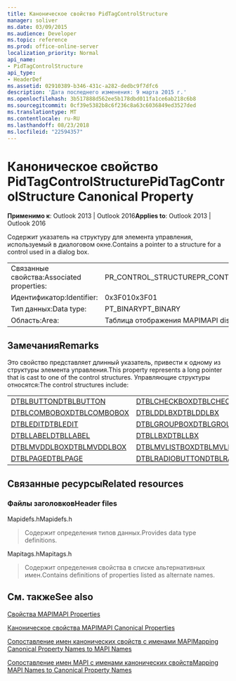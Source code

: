 ```yaml
---
title: Каноническое свойство PidTagControlStructure
manager: soliver
ms.date: 03/09/2015
ms.audience: Developer
ms.topic: reference
ms.prod: office-online-server
localization_priority: Normal
api_name:
- PidTagControlStructure
api_type:
- HeaderDef
ms.assetid: 02910389-b346-431c-a282-dedbc9f7dfc6
description: 'Дата последнего изменения: 9 марта 2015 г.'
ms.openlocfilehash: 3b517888d562ee5b178dbd011fa1ce6ab218c6b8
ms.sourcegitcommit: 0cf39e5382b8c6f236c8a63c6036849ed3527ded
ms.translationtype: MT
ms.contentlocale: ru-RU
ms.lasthandoff: 08/23/2018
ms.locfileid: "22594357"
---
```

# <a name="pidtagcontrolstructure-canonical-property"></a><span data-ttu-id="9ba5f-103">Каноническое свойство PidTagControlStructure</span><span class="sxs-lookup"><span data-stu-id="9ba5f-103">PidTagControlStructure Canonical Property</span></span>

  
  
<span data-ttu-id="9ba5f-104">**Применимо к**: Outlook 2013 | Outlook 2016</span><span class="sxs-lookup"><span data-stu-id="9ba5f-104">**Applies to**: Outlook 2013 | Outlook 2016</span></span> 
  
<span data-ttu-id="9ba5f-105">Содержит указатель на структуру для элемента управления, используемый в диалоговом окне.</span><span class="sxs-lookup"><span data-stu-id="9ba5f-105">Contains a pointer to a structure for a control used in a dialog box.</span></span> 
  
|||
|:-----|:-----|
|<span data-ttu-id="9ba5f-106">Связанные свойства:</span><span class="sxs-lookup"><span data-stu-id="9ba5f-106">Associated properties:</span></span>  <br/> |<span data-ttu-id="9ba5f-107">PR_CONTROL_STRUCTURE</span><span class="sxs-lookup"><span data-stu-id="9ba5f-107">PR_CONTROL_STRUCTURE</span></span>  <br/> |
|<span data-ttu-id="9ba5f-108">Идентификатор:</span><span class="sxs-lookup"><span data-stu-id="9ba5f-108">Identifier:</span></span>  <br/> |<span data-ttu-id="9ba5f-109">0x3F01</span><span class="sxs-lookup"><span data-stu-id="9ba5f-109">0x3F01</span></span>  <br/> |
|<span data-ttu-id="9ba5f-110">Тип данных:</span><span class="sxs-lookup"><span data-stu-id="9ba5f-110">Data type:</span></span>  <br/> |<span data-ttu-id="9ba5f-111">PT_BINARY</span><span class="sxs-lookup"><span data-stu-id="9ba5f-111">PT_BINARY</span></span>  <br/> |
|<span data-ttu-id="9ba5f-112">Область:</span><span class="sxs-lookup"><span data-stu-id="9ba5f-112">Area:</span></span>  <br/> |<span data-ttu-id="9ba5f-113">Таблица отображения MAPI</span><span class="sxs-lookup"><span data-stu-id="9ba5f-113">MAPI display table</span></span>  <br/> |
   
## <a name="remarks"></a><span data-ttu-id="9ba5f-114">Замечания</span><span class="sxs-lookup"><span data-stu-id="9ba5f-114">Remarks</span></span>

<span data-ttu-id="9ba5f-115">Это свойство представляет длинный указатель, привести к одному из структуры элемента управления.</span><span class="sxs-lookup"><span data-stu-id="9ba5f-115">This property represents a long pointer that is cast to one of the control structures.</span></span> <span data-ttu-id="9ba5f-116">Управляющие структуры относятся:</span><span class="sxs-lookup"><span data-stu-id="9ba5f-116">The control structures include:</span></span>
  
|||
|:-----|:-----|
|[<span data-ttu-id="9ba5f-117">DTBLBUTTON</span><span class="sxs-lookup"><span data-stu-id="9ba5f-117">DTBLBUTTON</span></span>](dtblbutton.md) <br/> |[<span data-ttu-id="9ba5f-118">DTBLCHECKBOX</span><span class="sxs-lookup"><span data-stu-id="9ba5f-118">DTBLCHECKBOX</span></span>](dtblcheckbox.md) <br/> |
|[<span data-ttu-id="9ba5f-119">DTBLCOMBOBOX</span><span class="sxs-lookup"><span data-stu-id="9ba5f-119">DTBLCOMBOBOX</span></span>](dtblcombobox.md) <br/> |[<span data-ttu-id="9ba5f-120">DTBLDDLBX</span><span class="sxs-lookup"><span data-stu-id="9ba5f-120">DTBLDDLBX</span></span>](dtblddlbx.md) <br/> |
|[<span data-ttu-id="9ba5f-121">DTBLEDIT</span><span class="sxs-lookup"><span data-stu-id="9ba5f-121">DTBLEDIT</span></span>](dtbledit.md) <br/> |[<span data-ttu-id="9ba5f-122">DTBLGROUPBOX</span><span class="sxs-lookup"><span data-stu-id="9ba5f-122">DTBLGROUPBOX</span></span>](dtblgroupbox.md) <br/> |
|[<span data-ttu-id="9ba5f-123">DTBLLABEL</span><span class="sxs-lookup"><span data-stu-id="9ba5f-123">DTBLLABEL</span></span>](dtbllabel.md) <br/> |[<span data-ttu-id="9ba5f-124">DTBLLBX</span><span class="sxs-lookup"><span data-stu-id="9ba5f-124">DTBLLBX</span></span>](dtbllbx.md) <br/> |
|[<span data-ttu-id="9ba5f-125">DTBLMVDDLBOX</span><span class="sxs-lookup"><span data-stu-id="9ba5f-125">DTBLMVDDLBOX</span></span>](dtblmvddlbox.md) <br/> |[<span data-ttu-id="9ba5f-126">DTBLMVLISTBOX</span><span class="sxs-lookup"><span data-stu-id="9ba5f-126">DTBLMVLISTBOX</span></span>](dtblmvlistbox.md) <br/> |
|[<span data-ttu-id="9ba5f-127">DTBLPAGE</span><span class="sxs-lookup"><span data-stu-id="9ba5f-127">DTBLPAGE</span></span>](dtblpage.md) <br/> |[<span data-ttu-id="9ba5f-128">DTBLRADIOBUTTON</span><span class="sxs-lookup"><span data-stu-id="9ba5f-128">DTBLRADIOBUTTON</span></span>](dtblradiobutton.md) <br/> |
   
## <a name="related-resources"></a><span data-ttu-id="9ba5f-129">Связанные ресурсы</span><span class="sxs-lookup"><span data-stu-id="9ba5f-129">Related resources</span></span>

### <a name="header-files"></a><span data-ttu-id="9ba5f-130">Файлы заголовков</span><span class="sxs-lookup"><span data-stu-id="9ba5f-130">Header files</span></span>

<span data-ttu-id="9ba5f-131">Mapidefs.h</span><span class="sxs-lookup"><span data-stu-id="9ba5f-131">Mapidefs.h</span></span>
  
> <span data-ttu-id="9ba5f-132">Содержит определения типов данных.</span><span class="sxs-lookup"><span data-stu-id="9ba5f-132">Provides data type definitions.</span></span>
    
<span data-ttu-id="9ba5f-133">Mapitags.h</span><span class="sxs-lookup"><span data-stu-id="9ba5f-133">Mapitags.h</span></span>
  
> <span data-ttu-id="9ba5f-134">Содержит определения свойства в списке альтернативных имен.</span><span class="sxs-lookup"><span data-stu-id="9ba5f-134">Contains definitions of properties listed as alternate names.</span></span>
    
## <a name="see-also"></a><span data-ttu-id="9ba5f-135">См. также</span><span class="sxs-lookup"><span data-stu-id="9ba5f-135">See also</span></span>



[<span data-ttu-id="9ba5f-136">Свойства MAPI</span><span class="sxs-lookup"><span data-stu-id="9ba5f-136">MAPI Properties</span></span>](mapi-properties.md)
  
[<span data-ttu-id="9ba5f-137">Каноническое свойства MAPI</span><span class="sxs-lookup"><span data-stu-id="9ba5f-137">MAPI Canonical Properties</span></span>](mapi-canonical-properties.md)
  
[<span data-ttu-id="9ba5f-138">Сопоставление имен канонических свойств с именами MAPI</span><span class="sxs-lookup"><span data-stu-id="9ba5f-138">Mapping Canonical Property Names to MAPI Names</span></span>](mapping-canonical-property-names-to-mapi-names.md)
  
[<span data-ttu-id="9ba5f-139">Сопоставление имен MAPI с именами канонических свойств</span><span class="sxs-lookup"><span data-stu-id="9ba5f-139">Mapping MAPI Names to Canonical Property Names</span></span>](mapping-mapi-names-to-canonical-property-names.md)

